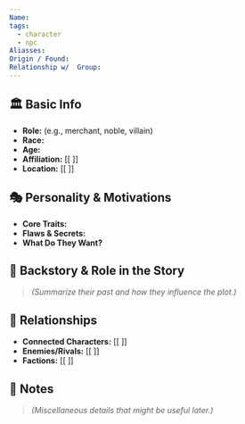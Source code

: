 ```yaml
---
Name: 
tags:
  - character
  - npc
Aliasses: 
Origin / Found: 
Relationship w/  Group:
---
```

## 🏛️ Basic Info
- **Role:** (e.g., merchant, noble, villain)
- **Race:**  
- **Age:**  
- **Affiliation:** [[ ]]  
- **Location:** [[ ]]  

## 🎭 Personality & Motivations
- **Core Traits:**  
- **Flaws & Secrets:**  
- **What Do They Want?**  

## 📖 Backstory & Role in the Story
> *(Summarize their past and how they influence the plot.)*  

## 🔗 Relationships
- **Connected Characters:** [[ ]]
- **Enemies/Rivals:** [[ ]]
- **Factions:** [[ ]]

## 📝 Notes
> *(Miscellaneous details that might be useful later.)*  
